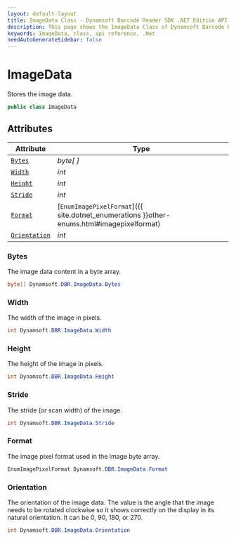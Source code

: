 ```yaml
---
layout: default-layout
title: ImageData Class - Dynamsoft Barcode Reader SDK .NET Edition API Reference
description: This page shows the ImageData Class of Dynamsoft Barcode Reader SDK .NET Edition.
keywords: ImageData, class, api reference, .Net
needAutoGenerateSidebar: false
---
```



# ImageData
Stores the image data.  

```csharp
public class ImageData
```

## Attributes
    
| Attribute | Type |
|---------- | ---- |
| [`Bytes`](#bytes) | *byte[ ]* |
| [`Width`](#width) | *int* |
| [`Height`](#height) | *int* |
| [`Stride`](#stride) | *int* |
| [`Format`](#format) | [`EnumImagePixelFormat`]({{ site.dotnet_enumerations }}other-enums.html#imagepixelformat) |
| [`Orientation`](#orientation) | *int* |

### Bytes

The image data content in a byte array.

```csharp
byte[] Dynamsoft.DBR.ImageData.Bytes
```

### Width

The width of the image in pixels.  

```csharp
int Dynamsoft.DBR.ImageData.Width
```

### Height

The height of the image in pixels.  

```csharp
int Dynamsoft.DBR.ImageData.Height
```

### Stride

The stride (or scan width) of the image.

```csharp
int Dynamsoft.DBR.ImageData.Stride
```

### Format

The image pixel format used in the image byte array.

```csharp
EnumImagePixelFormat Dynamsoft.DBR.ImageData.Format
```
  
### Orientation

The orientation of the image data. The value is the angle that the image needs to be rotated clockwise so it shows correctly on the display in its natural orientation. It can be 0, 90, 180, or 270.

```csharp
int Dynamsoft.DBR.ImageData.Orientation
```
